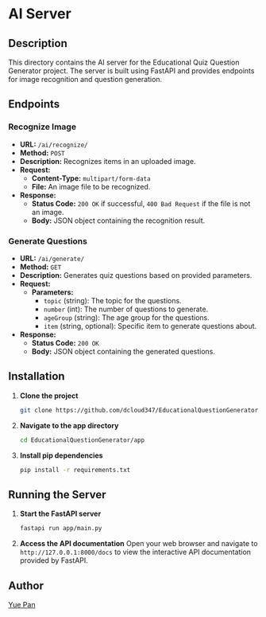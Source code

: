 # AI Server

## Description

This directory contains the AI server for the Educational Quiz Question Generator project. The server is built using FastAPI and provides endpoints for image recognition and question generation.

## Endpoints

### Recognize Image

- **URL:** `/ai/recognize/`
- **Method:** `POST`
- **Description:** Recognizes items in an uploaded image.
- **Request:**
  - **Content-Type:** `multipart/form-data`
  - **File:** An image file to be recognized.
- **Response:**
  - **Status Code:** `200 OK` if successful, `400 Bad Request` if the file is not an image.
  - **Body:** JSON object containing the recognition result.

### Generate Questions

- **URL:** `/ai/generate/`
- **Method:** `GET`
- **Description:** Generates quiz questions based on provided parameters.
- **Request:**
  - **Parameters:**
    - `topic` (string): The topic for the questions.
    - `number` (int): The number of questions to generate.
    - `ageGroup` (string): The age group for the questions.
    - `item` (string, optional): Specific item to generate questions about.
- **Response:**
  - **Status Code:** `200 OK`
  - **Body:** JSON object containing the generated questions.

## Installation

1. **Clone the project**
   ```bash
   git clone https://github.com/dcloud347/EducationalQuestionGenerator.git
   ```

2. **Navigate to the app directory**
   ```bash
   cd EducationalQuestionGenerator/app
   ```

3. **Install pip dependencies**
   ```bash
   pip install -r requirements.txt
   ```

## Running the Server

1. **Start the FastAPI server**
   ```bash
   fastapi run app/main.py
   ```

2. **Access the API documentation**
   Open your web browser and navigate to `http://127.0.0.1:8000/docs` to view the interactive API documentation provided by FastAPI.

## Author

[Yue Pan](https://dcloud347.github.io)